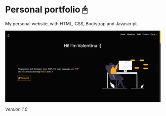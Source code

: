 # Personal portfolio 🖱 

My personal website, with HTML, CSS, Bootstrap and Javascript.

<img align="center" src="./assets/img/readme_intro.png">

*Version 1.0*

